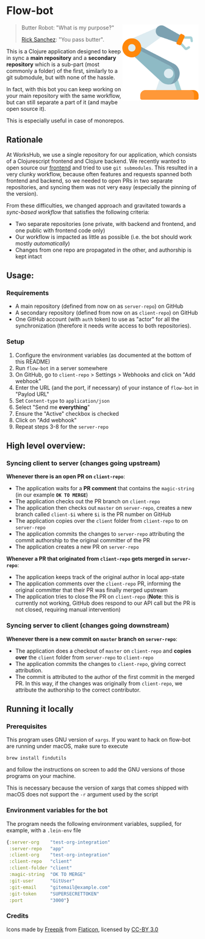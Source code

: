 # Flow-bot

<img src="resources/robotic-arm.svg" alt="Pick and place between repos" width="200px" align="right">

> Butter Robot: "What is my purpose?"
> 
> [Rick Sanchez](https://en.wikipedia.org/wiki/Rick_Sanchez_(Rick_and_Morty)): "You pass butter".


This is a Clojure application designed to keep in sync a **main repository** and a **secondary repository** which is a sub-part (most commonly a folder) of the first, similarly to a git submodule, but with none of the hassle.

In fact, with this bot you can keep working on your main repository with the same workflow, but can still separate a part of it (and maybe open source it).

This is especially useful in case of monorepos.

## Rationale

At WorksHub, we use a single repository for our application, which consists of a Clojurescript frontend and Clojure backend. We recently wanted to open source our [frontend](https://github.com/WorksHub/client) and tried to use `git submodules`. This resulted in a very clunky workflow, because often features and requests spanned both frontend and backend, so we needed to open PRs in two separate repositories, and syncing them was not very easy (especially the pinning of the version).

From these difficulties, we changed approach and gravitated towards a _sync-based workflow_ that satisfies the following criteria:

- Two separate repositories (one private, with backend and frontend, and one public with frontend code only)
- Our workflow is impacted as little as possible (i.e. the bot should work mostly _automatically_)
- Changes from one repo are propagated in the other, and authorship is kept intact

## Usage:

### Requirements
- A main repository (defined from now on as `server-repo`) on GitHub
- A secondary repository (defined from now on as `client-repo`) on GitHub
- One GitHub account (with `auth` token) to use as "actor" for all the synchronization (therefore it needs write access to both repositories).

### Setup
1. Configure the environment variables (as documented at the bottom of this README)
2. Run `flow-bot` in a server somewhere
3. On GitHub, go to `client-repo` > Settings > Webhooks and click on "Add webhook" 
4. Enter the URL (and the port, if necessary) of your instance of `flow-bot` in "Paylod URL"
5. Set `Content-type` to `application/json`
6. Select "Send me **everything**"
7. Ensure the "Active" checkbox is checked
8. Click on "Add webhook"
9. Repeat steps 3-8 for the `server-repo` 


## High level overview:

### Syncing client to server (changes going upstream)

**Whenever there is an open PR on `client-repo`**:

- The application waits for a **PR comment** that contains the `magic-string` (in our example **`OK TO MERGE`**)
- The application checks out the PR branch on `client-repo`
- The application then checks out `master` on `server-repo`, creates a new branch called `client-$i` where `$i` is the PR number on GitHub 
- The application copies over the `client` folder from `client-repo` to on `server-repo`
- The application commits the changes to `server-repo` attributing the commit authorship to the original committer of the PR
- The application creates a new PR on `server-repo`


**Whenever a PR that originated from  `client-repo` gets merged in `server-repo`**:

- The application keeps track of the original author in local app-state
- The application comments over the `client-repo` PR, informing the original committer that their PR was finally merged upstream
- The application tries to close the PR on `client-repo` (**Note**: this is currently not working, GitHub does respond to our API call but the PR is not closed, requiring manual intervention)

### Syncing server to client (changes going downstream)

**Whenever there is a new commit on `master` branch on `server-repo`**:

- The application does a checkout of `master` on `client-repo` and **copies over** the `client` folder from `server-repo` to `client-repo`
- The application commits the changes to `client-repo`, giving correct attribution.
- The commit is attributed to the author of the first commit in the merged PR. In this way, if the changes was originally from `client-repo`, we attribute the authorship to the correct contributor.

## Running it locally

### Prerequisites

This program uses GNU version of `xargs`. If you want to hack on flow-bot are running under macOS, make sure to execute

```shell
brew install findutils
```

and follow the instructions on screen to add the GNU versions of those programs on your machine.

This is necessary because the version of xargs that comes shipped with macOS does not support the `-r` argument used by the script

### Environment variables for the bot

The program needs the following environment variables, supplied, for example, with a `.lein-env` file

```clojure
{:server-org    "test-org-integration"
 :server-repo   "app"
 :client-org    "test-org-integration"
 :client-repo   "client"
 :client-folder "client"
 :magic-string  "OK TO MERGE"
 :git-user      "GitUser"
 :git-email     "gitemail@example.com"
 :git-token     "SUPERSECRETTOKEN"
 :port          "3000"}
```

### Credits

Icons made by [Freepik](https://www.freepik.com/) from [Flaticon](https://www.flaticon.com/), licensed by [CC-BY 3.0](http://creativecommons.org/licenses/by/3.0/)